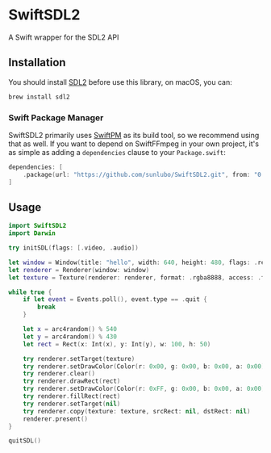 # SwiftSDL2

A Swift wrapper for the SDL2 API

## Installation

You should install [SDL2](https://www.libsdl.org/) before use this library, on macOS, you can:

```bash
brew install sdl2
```

### Swift Package Manager

SwiftSDL2 primarily uses [SwiftPM](https://swift.org/package-manager/) as its build tool, so we recommend using that as well. If you want to depend on SwiftFFmpeg in your own project, it's as simple as adding a `dependencies` clause to your `Package.swift`:

```swift
dependencies: [
    .package(url: "https://github.com/sunlubo/SwiftSDL2.git", from: "0.0.1")
]
```

## Usage

```swift
import SwiftSDL2
import Darwin

try initSDL(flags: [.video, .audio])

let window = Window(title: "hello", width: 640, height: 480, flags: .resizable)
let renderer = Renderer(window: window)
let texture = Texture(renderer: renderer, format: .rgba8888, access: .target, width: 640, height: 480)

while true {
    if let event = Events.poll(), event.type == .quit {
        break
    }

    let x = arc4random() % 540
    let y = arc4random() % 430
    let rect = Rect(x: Int(x), y: Int(y), w: 100, h: 50)

    try renderer.setTarget(texture)
    try renderer.setDrawColor(Color(r: 0x00, g: 0x00, b: 0x00, a: 0x00))
    try renderer.clear()
    try renderer.drawRect(rect)
    try renderer.setDrawColor(Color(r: 0xFF, g: 0x00, b: 0x00, a: 0x00))
    try renderer.fillRect(rect)
    try renderer.setTarget(nil)
    try renderer.copy(texture: texture, srcRect: nil, dstRect: nil)
    renderer.present()
}

quitSDL()
```
